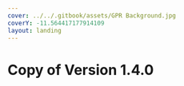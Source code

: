 ```yaml
---
cover: ../../.gitbook/assets/GPR Background.jpg
coverY: -11.564417177914109
layout: landing
---
```


# Copy of Version 1.4.0

